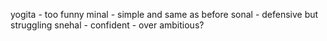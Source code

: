 yogita - too funny
minal - simple and same as before
sonal - defensive but struggling
snehal - confident - over ambitious?


